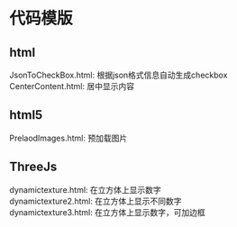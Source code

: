 # 代码模版

## html 
JsonToCheckBox.html: 根据json格式信息自动生成checkbox  
CenterContent.html: 居中显示内容

## html5
PrelaodImages.html: 预加载图片

## ThreeJs
dynamictexture.html: 在立方体上显示数字  
dynamictexture2.html: 在立方体上显示不同数字  
dynamictexture3.html: 在立方体上显示数字，可加边框